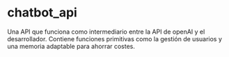 # chatbot_api
Una API que funciona como intermediario entre la API de openAI y el desarrollador. Contiene funciones primitivas como la gestión de usuarios y una memoria adaptable para ahorrar costes.
